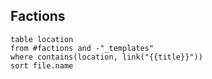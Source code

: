 ## Factions
```dataview
table location 
from #factions and -"_templates"
where contains(location, link("{{title}}"))
sort file.name
```

